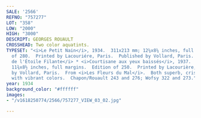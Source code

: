```yaml
---
SALE: '2566'
REFNO: "757277"
LOT: "358"
LOW: "2000"
HIGH: "3000"
DESCRIPT: GEORGES ROUAULT
CROSSHEAD: Two color aquatints.
TYPESET: "<i>Le Petit Nain</i>, 1934.  311x213 mm; 12¼x8¼ inches, full margins.  Edition
  of 280.  Printed by Lacouriére, Paris.  Published by Vollard, Paris.  From <i>Cirque
  de l'Étoile Filante</i> * <i>Courtisane aux yeux baissés</i>, 1937.  299x215 mm;
  11¾x8½ inches, full margins.  Edition of 250.  Printed by Lacourière, Paris.  Published
  by Vollard, Paris.  From <i>Les Fleurs du Mal</i>.  Both superb, crisp impressions
  with vibrant colors.  Chapon/Rouault 243 and 276; Wofsy 322 and 273."
year: 1934
background_color: "#ffffff"
images:
- "/v1618250774/2566/757277_VIEW_03_02.jpg"

---
```

